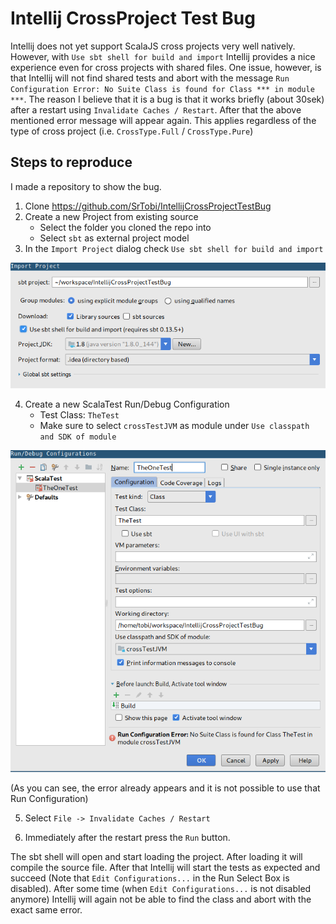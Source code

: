 # Intellij CrossProject Test Bug

Intellij does not yet support ScalaJS cross projects very well natively.
However, with `Use sbt shell for build and import` Intellij provides a nice experience even for cross projects with shared files.
One issue, however, is that Intellij will not find shared tests and abort with the message `Run Configuration Error: No Suite Class is found for Class *** in module ***`.
The reason I believe that it is a bug is that it works briefly (about 30sek) after a restart using `Invalidate Caches / Restart`.
After that the above mentioned error message will appear again.
This applies regardless of the type of cross project (i.e. `CrossType.Full` / `CrossType.Pure`)

## Steps to reproduce

I made a repository to show the bug.

1. Clone https://github.com/SrTobi/IntellijCrossProjectTestBug
2. Create a new Project from existing source
    - Select the folder you cloned the repo into
    - Select `sbt` as external project model
3. In the `Import Project` dialog check `Use sbt shell for build and import`

![A screenshot](screenshot.png)

4. Create a new ScalaTest Run/Debug Configuration
    - Test Class: `TheTest`
    - Make sure to select `crossTestJVM` as module under `Use classpath and SDK of module`

![Second screenshot](screenshot2.png)

(As you can see, the error already appears and it is not possible to use that Run Configuration)

5. Select `File -> Invalidate Caches / Restart`

6. Immediately after the restart press the `Run` button.

The sbt shell will open and start loading the project.
After loading it will compile the source file.
After that Intellij will start the tests as expected and succeed
(Note that `Edit Configurations...` in the Run Select Box is disabled).
After some time (when `Edit Configurations...` is not disabled anymore) Intellij will again not be able to find the class and abort with the exact same error.